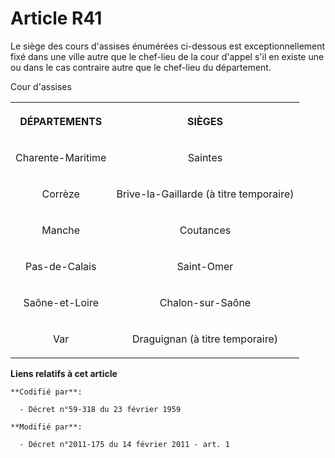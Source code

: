 # Article R41

Le siège des cours d'assises énumérées ci-dessous est exceptionnellement fixé dans une ville autre que le chef-lieu de la
cour d'appel s'il en existe une ou dans le cas contraire autre que le chef-lieu du département.

Cour d'assises

<table>
  <tbody>
    <tr>
      <th>

DÉPARTEMENTS

</th>
      <th>

SIÈGES

</th>
    </tr>
    <tr>
      <td align="center">

Charente-Maritime

</td>
      <td align="center">

Saintes

</td>
    </tr>
    <tr>
      <td align="center">

Corrèze

</td>
      <td align="center">

Brive-la-Gaillarde (à titre temporaire)

</td>
    </tr>
    <tr>
      <td align="center">

Manche

</td>
      <td align="center">

Coutances

</td>
    </tr>
    <tr>
      <td align="center">

Pas-de-Calais

</td>
      <td align="center">

Saint-Omer

</td>
    </tr>
    <tr>
      <td align="center">

Saône-et-Loire

</td>
      <td align="center">

Chalon-sur-Saône

</td>
    </tr>
    <tr>
      <td align="center">

Var

</td>
      <td align="center">

Draguignan (à titre temporaire)

</td>
    </tr>
  </tbody>
</table>

**Liens relatifs à cet article**

	**Codifié par**:

	  - Décret n°59-318 du 23 février 1959

	**Modifié par**:

	  - Décret n°2011-175 du 14 février 2011 - art. 1
